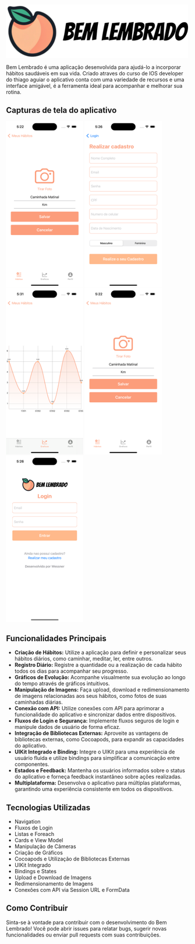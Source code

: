 
<img src="https://github.com/ViniciusWessner/BemLembrado/blob/main/BemLembrado/Assets.xcassets/logo.imageset/logo.png?raw=true" alt="drawing" style="width:500px;"/>

Bem Lembrado é uma aplicação desenvolvida para ajudá-lo a incorporar hábitos saudáveis em sua vida. Criado atraves do curso de IOS developer do thiago aguiar o aplicativo conta com uma variedade de recursos e uma interface amigável, é a ferramenta ideal para acompanhar e melhorar sua rotina.


## Capturas de tela do aplicativo

<img src="https://github.com/ViniciusWessner/BemLembrado/blob/main/BemLembrado/Assets.xcassets/CapturasDeTela/Habito.imageset/Simulator%20Screenshot%20-%20iPhone%2015%20Pro%20-%202024-02-07%20at%2017.22.53.png?raw=true" alt="Hábitos" style="width:212px; height:455px"/>

<img src="https://github.com/ViniciusWessner/BemLembrado/blob/main/BemLembrado/Assets.xcassets/CapturasDeTela/Cadastro.imageset/Simulator%20Screenshot%20-%20iPhone%2015%20Pro%20-%202024-02-07%20at%2017.26.26.png?raw=true" alt="Tela de Cadastro" style="width:212px; height:455px"/>

<img src="https://github.com/ViniciusWessner/BemLembrado/blob/main/BemLembrado/Assets.xcassets/CapturasDeTela/Charts.imageset/Simulator%20Screenshot%20-%20iPhone%2015%20Pro%20-%202024-02-07%20at%2017.31.57.png?raw=true" alt="Gráficos" style="width:212px; height:455px"/>

<img src="https://github.com/ViniciusWessner/BemLembrado/blob/main/BemLembrado/Assets.xcassets/CapturasDeTela/Image.imageset/Simulator%20Screenshot%20-%20iPhone%2015%20Pro%20-%202024-02-07%20at%2017.22.53.png?raw=true" alt="Cadastro de Hábito" style="width:212px; height:455px"/>

<img src="https://github.com/ViniciusWessner/BemLembrado/blob/main/BemLembrado/Assets.xcassets/CapturasDeTela/Login.imageset/Simulator%20Screenshot%20-%20iPhone%2015%20Pro%20-%202024-02-07%20at%2017.26.02.png?raw=true" alt="Tela de Login" style="width:212px; height:455px"/>




## Funcionalidades Principais

- **Criação de Hábitos:** Utilize a aplicação para definir e personalizar seus hábitos diários, como caminhar, meditar, ler, entre outros.
- **Registro Diário:** Registre a quantidade ou a realização de cada hábito todos os dias para acompanhar seu progresso.
- **Gráficos de Evolução:** Acompanhe visualmente sua evolução ao longo do tempo através de gráficos intuitivos.
- **Manipulação de Imagens:** Faça upload, download e redimensionamento de imagens relacionadas aos seus hábitos, como fotos de suas caminhadas diárias.
- **Conexão com API:** Utilize conexões com API para aprimorar a funcionalidade do aplicativo e sincronizar dados entre dispositivos.
- **Fluxos de Login e Segurança:** Implemente fluxos seguros de login e manipule dados de usuário de forma eficaz.
- **Integração de Bibliotecas Externas:** Aproveite as vantagens de bibliotecas externas, como Cocoapods, para expandir as capacidades do aplicativo.
- **UIKit Integrado e Binding:** Integre o UIKit para uma experiência de usuário fluida e utilize bindings para simplificar a comunicação entre componentes.
- **Estados e Feedback:** Mantenha os usuários informados sobre o status do aplicativo e forneça feedback instantâneo sobre ações realizadas.
- **Multiplataforma:** Desenvolva o aplicativo para múltiplas plataformas, garantindo uma experiência consistente em todos os dispositivos.

## Tecnologias Utilizadas

- Navigation
- Fluxos de Login
- Listas e Foreach
- Cards e View Model
- Manipulação de Câmeras
- Criação de Gráficos
- Cocoapods e Utilização de Bibliotecas Externas
- UIKit Integrado
- Bindings e States
- Upload e Download de Imagens
- Redimensionamento de Imagens
- Conexões com API via Session URL e FormData

## Como Contribuir

Sinta-se à vontade para contribuir com o desenvolvimento do Bem Lembrado! Você pode abrir issues para relatar bugs, sugerir novas funcionalidades ou enviar pull requests com suas contribuições.
